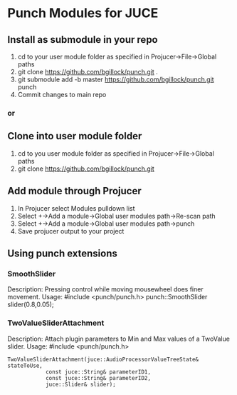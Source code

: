 # Punch Modules for JUCE

## Install as submodule in your repo
1. cd to your user module folder as specified in Projucer->File->Global paths
2. git clone https://github.com/bgillock/punch.git .
3. git submodule add -b master https://github.com/bgillock/punch.git punch
4. Commit changes to main repo
### or
## Clone into user module folder
1. cd to you user module folder as specified in Projucer->File->Global paths
2. git clone https://github.com/bgillock/punch.git

## Add module through Projucer
1. In Projucer select Modules pulldown list
2. Select +->Add a module->Global user modules path->Re-scan path
3. Select +->Add a module->Global user modules path->punch
4. Save projucer output to your project

## Using punch extensions
### SmoothSlider
Description: Pressing control while moving mousewheel does finer movement.
Usage: 
#include <punch/punch.h>
punch::SmoothSlider slider(0.8,0.05);

### TwoValueSliderAttachment
Description: Attach plugin parameters to Min and Max values of a TwoValue slider.
Usage:
#include <punch/punch.h>
```
TwoValueSliderAttachment(juce::AudioProcessorValueTreeState& stateToUse,
            const juce::String& parameterID1,
            const juce::String& parameterID2,
            juce::Slider& slider);
```
